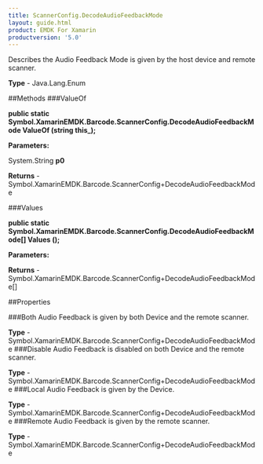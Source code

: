 ```yaml
---
title: ScannerConfig.DecodeAudioFeedbackMode
layout: guide.html
product: EMDK For Xamarin 
productversion: '5.0' 
---
```

Describes the Audio Feedback Mode is given by the host device and remote scanner.

**Type** - Java.Lang.Enum

##Methods
###ValueOf

**public static Symbol.XamarinEMDK.Barcode.ScannerConfig.DecodeAudioFeedbackMode ValueOf (string this_);**


        

**Parameters:**

System.String **p0** 

**Returns** - Symbol.XamarinEMDK.Barcode.ScannerConfig+DecodeAudioFeedbackMode

###Values

**public static Symbol.XamarinEMDK.Barcode.ScannerConfig.DecodeAudioFeedbackMode[] Values ();**


        

**Parameters:**

**Returns** - Symbol.XamarinEMDK.Barcode.ScannerConfig+DecodeAudioFeedbackMode[]

##Properties

###Both
Audio Feedback is given by both Device and the remote scanner.

**Type** - Symbol.XamarinEMDK.Barcode.ScannerConfig+DecodeAudioFeedbackMode
###Disable
Audio Feedback is disabled on both Device and the remote scanner.

**Type** - Symbol.XamarinEMDK.Barcode.ScannerConfig+DecodeAudioFeedbackMode
###Local
Audio Feedback is given by the Device.

**Type** - Symbol.XamarinEMDK.Barcode.ScannerConfig+DecodeAudioFeedbackMode
###Remote
Audio Feedback is given by the remote scanner.

**Type** - Symbol.XamarinEMDK.Barcode.ScannerConfig+DecodeAudioFeedbackMode
